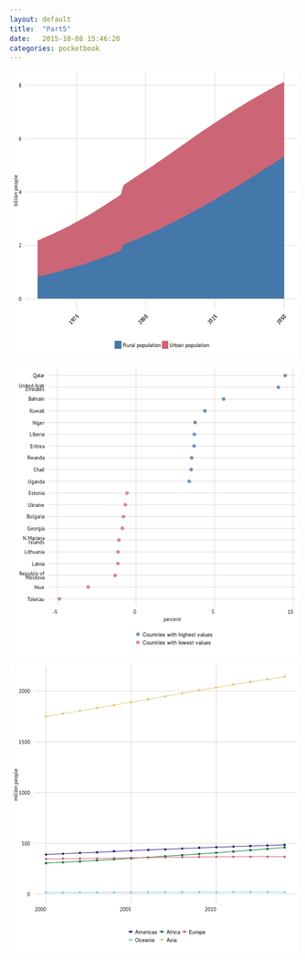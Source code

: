 ```yaml
---
layout: default
title:  "Part5"
date:   2015-10-08 15:46:20
categories: pocketbook
---
```



























<!--
#    ___                                  _                   
#   / _ \  __   __   ___   _ __  __   __ (_)   ___  __      __
#  | | | | \ \ / /  / _ \ | '__| \ \ / / | |  / _ \ \ \ /\ / /
#  | |_| |  \ V /  |  __/ | |     \ V /  | | |  __/  \ V  V / 
#   \___/    \_/    \___| |_|      \_/   |_|  \___|   \_/\_/  
#                                                            
-->







![plot of chunk P5overTOPRIGHT](figure/P5overTOPRIGHT-1.png) 


![plot of chunk P5overLEFT](figure/P5overLEFT-1.png) 


![plot of chunk P5overBOTTOM](figure/P5overBOTTOM-1.png) 






[jekyll-gh]: https://github.com/jekyll/jekyll
[jekyll]:    http://jekyllrb.com
